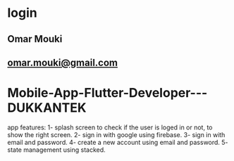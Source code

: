 # login

## Omar Mouki
## omar.mouki@gmail.com
# Mobile-App-Flutter-Developer---DUKKANTEK
app features:
1- splash screen to check if the user is loged in or not, to show the right screen.
2- sign in with google using firebase. 
3- sign in with email and password.
4- create a new account using email and password.
5- state management using stacked.